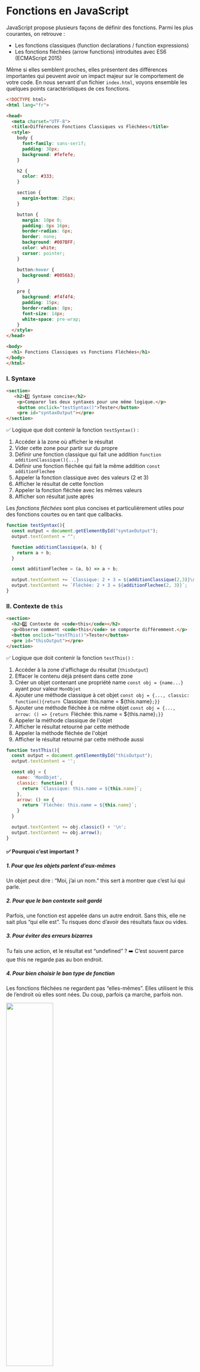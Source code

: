 # Fonctions en JavaScript

JavaScript propose plusieurs façons de définir des fonctions. Parmi les plus courantes, on retrouve :

* Les fonctions classiques (function declarations / function expressions)
* Les fonctions fléchées (arrow functions) introduites avec ES6 (ECMAScript 2015)

Même si elles semblent proches, elles présentent des différences importantes qui peuvent avoir un impact majeur sur le comportement de votre code. En nous servant d'un fichier `index.html`, voyons ensemble les quelques points caractéristiques de ces fonctions. 

```html
<!DOCTYPE html>
<html lang="fr">

<head>
  <meta charset="UTF-8">
  <title>Différences Fonctions Classiques vs Fléchées</title>
  <style>
    body {
      font-family: sans-serif;
      padding: 30px;
      background: #fefefe;
    }

    h2 {
      color: #333;
    }

    section {
      margin-bottom: 25px;
    }

    button {
      margin: 10px 0;
      padding: 8px 16px;
      border-radius: 6px;
      border: none;
      background: #007BFF;
      color: white;
      cursor: pointer;
    }

    button:hover {
      background: #0056b3;
    }

    pre {
      background: #f4f4f4;
      padding: 15px;
      border-radius: 8px;
      font-size: 14px;
      white-space: pre-wrap;
    }
  </style>
</head>

<body>
  <h1> Fonctions Classiques vs Fonctions Fléchées</h1>
</body>
</html>
```

### I. Syntaxe

```html
<section>
   <h2>1️⃣ Syntaxe concise</h2>
    <p>Comparer les deux syntaxes pour une même logique.</p>
    <button onclick="testSyntax()">Tester</button>
    <pre id="syntaxOutput"></pre>
</section>
```

✅ Logique que doit contenir la fonction `testSyntax()` :

1. Accéder à la zone où afficher le résultat
2. Vider cette zone pour partir sur du propre
3. Définir une fonction classique qui fait une addition `function additionClassique(){...}`
4. Définir une fonction fléchée qui fait la même addition `const additionFlechee`
5. Appeler la fonction classique avec des valeurs (2 et 3)
6. Afficher le résultat de cette fonction
7. Appeler la fonction fléchée avec les mêmes valeurs
8. Afficher son résultat juste après

Les *fonctions fléchées* sont plus concises et particulièrement utiles pour des fonctions courtes ou en tant que callbacks.

```js
function testSyntax(){
  const output = document.getElementById("syntaxOutput");
  output.textContent = "";

  function additionClassique(a, b) {
    return a + b;
  }

  const additionFlechee = (a, b) => a + b;

  output.textContent += `Classique: 2 + 3 = ${additionClassique(2,3)}\n`;
  output.textContent += `Fléchée: 2 + 3 = ${additionFlechee(2, 3)}`;
}
```

### II. Contexte de `this`

```html
<section>
  <h2>2️⃣ Contexte de <code>this</code></h2>
  <p>Observe comment <code>this</code> se comporte différemment.</p>
  <button onclick="testThis()">Tester</button>
  <pre id="thisOutput"></pre>
</section>
```
✅ Logique que doit contenir la fonction `testThis()` :

1. Accéder à la zone d'affichage du résultat (`thisOutput`)
2. Effacer le contenu déjà présent dans cette zone
3. Créer un objet contenant une propriété name `const obj = {name...}` ayant pour valeur `MonObjet`
4. Ajouter une méthode classique à cet objet `const obj = {..., classic: function(){return `Classique: this.name = ${this.name}`;}}`
5. Ajouter une méthode fléchée à ce même objet `const obj = {..., arrow: () => {return `Fléchée: this.name = ${this.name}`;}}`
6. Appeler la méthode classique de l'objet
7. Afficher le résultat retourné par cette méthode
8. Appeler la méthode fléchée de l'objet
9. Afficher le résultat retourné par cette méthode aussi

```js
function testThis(){
  const output = document.getElementById("thisOutput");
  output.textContent = '';

  const obj = {
    name: 'MonObjet',
    classic: function() {
      return `Classique: this.name = ${this.name}`;
    },
    arrow: () => {
      return `Fléchée: this.name = ${this.name}`;
    }
  }

  output.textContent += obj.classic() + '\n';
  output.textContent += obj.arrow();
}
```

#### ✅ Pourquoi c’est important ?
##### 1. Pour que les objets parlent d’eux-mêmes
Un objet peut dire : “Moi, j’ai un nom.”
this sert à montrer que c’est lui qui parle.

##### 2. Pour que le bon contexte soit gardé
Parfois, une fonction est appelée dans un autre endroit.
Sans this, elle ne sait plus “qui elle est”.
Tu risques donc d’avoir des résultats faux ou vides.

##### 3. Pour éviter des erreurs bizarres
Tu fais une action, et le résultat est “undefined” ?
➡️ C’est souvent parce que this ne regarde pas au bon endroit.

##### 4. Pour bien choisir le bon type de fonction
Les fonctions fléchées ne regardent pas “elles-mêmes”.
Elles utilisent le this de l’endroit où elles sont nées.
Du coup, parfois ça marche, parfois non.

<img src="./assets/this_illustration.png" width="50%" />

#### Exercices de compréhension 

##### Exercice 1
Ici, la fonction `makeUser` renvoie un objet.

Quel est le résultat de l’accès à sa ref ? Pourquoi ?

```js 
function makeUser() {
  return {
    name: "John",
    ref: this
  };
}

let user = makeUser();

alert( user.ref.name ); // Quel est le résultat ?
```

##### Exercice 2

Créez un objet `calculator` avec trois méthodes :

* `read()` demande deux valeurs et les enregistre en tant que propriétés d’objet avec les noms a et b respectivement.
* `sum()` renvoie la somme des valeurs sauvegardées.
* `mul()` multiplie les valeurs sauvegardées et renvoie le résultat.

```js
let calculator = {
  // ... votre code ...
};

calculator.read();
alert( calculator.sum() );
alert( calculator.mul() ); 
``` 

##### Exercice 3

Il y a un objet `ladder` qui permet de monter et descendre :

```js
let ladder = {
  step: 0,
  up() {
    this.step++;
  },
  down() {
    this.step--;
  },
  showStep: function() { // affiche l'étape en cours
    alert( this.step );
  }
};
```

Maintenant, si nous devons faire plusieurs appels en séquence, nous pouvons le faire comme ceci :

```js
ladder.up();
ladder.up();
ladder.down();
ladder.showStep(); // 1
ladder.down();
ladder.showStep(); // 0
```

Modifiez le code de `up` et `down` pour rendre les appels chaînables, comme ceci :

```js
ladder.up().up().down().showStep().down().showStep(); // shows 1 then 0
```

### III. Les arguments

```html
<section>
  <h2>3️⃣ Gestion de <code>arguments</code></h2>
  <p>Les fonctions classiques ont <code>arguments</code>, les fléchées non.</p>
  <button onclick="testArguments()">Tester</button>
  <pre id="argsOutput"></pre>
</section>
```

✅ Étapes de la fonction `testArguments()` :

1. Accéder à la zone d'affichage des résultats (`argsOutput`)
2. Effacer le contenu existant
3. Définir une fonction classique qui utilise arguments `function classique(){return `Classique: arguments = [${[...arguments]}]`}`
4. Définir une fonction fléchée qui tente d’utiliser arguments `const flechee = (...args) => {...}` <!--utilisons un try/catch au cas où, on ne sait jamais-->
5. Appeler la fonction classique avec une valeur
6. Afficher ce que la fonction classique retourne
7. Appeler la fonction fléchée avec une valeur
8. Afficher ce que la fonction fléchée retourne

```js
function testArguments(){
  const output = document.getElementById("argsOutput");
  output.textContent = "";

  function classique() {
    return `Classique: arguments = [${[...arguments]}]`;
  }

  const flechee = (...args) => {
    try {
      return `Fléchée: arguments = ${arguments}`;
    } catch {
      return `Fléchée: 'arguments' n'existe pas, mais on a args = [${args}]`;
    }
  }

  output.textContent += classique(1, 2, 3) + '\n';
  output.textContent += flechee(4, 5, 6);
}
```

<img src="./assets/argumets_illustration.png" width="50%" />

### IV. Le constructeur

```html
<section>
  <h2>4️⃣ Constructeur avec <code>new</code></h2>
  <p>Peut-on instancier une fonction avec <code>new</code> ?</p>
  <button onclick="testConstructor()">Tester</button>
  <pre id="constructorOutput"></pre>
</section>
```

✅ Étapes de la fonction `testConstructeur()` :

1. Accéder à la zone d'affichage des résultats (`constructOutput`)
2. Vider le contenu précédent
3. Définir une fonction classique utilisable avec new `function PersonClassic(name){this.name = name}`
4. Définir une fonction fléchée qui tente d’être utilisée avec new `const PersonArrow = (name) => {this.name = name;}`
5. Créer un objet avec la fonction classique (via new)
6. Afficher le nom récupéré avec la fonction classique
7. Essayer de créer un objet avec la fonction fléchée
8. Afficher le résultat ou une erreur si ça échoue

```js
function testConstructor() {
  const output = document.getElementById('constructorOutput');
  output.textContent = '';

  function PersonClassic(name) {
    this.name = name;
  }

  const PersonArrow = (name) => {
    this.name = name;
  }

  try {
    const p1 = new PersonClassic("Alice");
    output.textContent += `Classique: p1.name = ${p1.name}\n`;
  } catch (e) {
    output.textContent += `Classique: Erreur - ${e.message}\n`;
  }

  try {
    const p2 = new PersonArrow("Bob");
    output.textContent += `Fléchée: p2.name = ${p2.name}`;
  } catch (e) {
    output.textContent += `Fléchée: Erreur - ${e.message}`;
  }
}
```

Une fonction constructeur sert à créer plusieurs objets qui se ressemblent, automatiquement.

Pourquoi utiliser une fonction comme constructeur ?

##### 1. Pour éviter de répéter ton code
Tu ne vas pas recopier 5 fois le même objet à la main.

➡️ Tu crées une seule fonction et tu peux générer autant d’objets que tu veux.

##### 2. Pour automatiser la création
Tu donnes des valeurs à la fonction (nom, âge, etc.) → elle fait tout le travail pour toi.

➡️ Pas besoin de recréer les propriétés une par une.

##### 3. Pour faire des modèles d’objet
C’est comme une formule. Par exemple : un modèle de voiture, un profil utilisateur, un livre…

##### 4. Pour pouvoir utiliser new
Avec new, JavaScript :

crée un nouvel objet vide

appelle ta fonction

ajoute les données

te rend l’objet tout prêt

##### 5. Pour organiser ton code proprement
Tu veux que tout ce qui concerne "une personne" soit au même endroit ?

➡️ Le constructeur te permet de garder tout ça clair et bien structuré.

### V. Le hoisting

```html
<section>
  <h2>5️⃣ Hoisting</h2>
  <p>Quelle fonction peut être appelée avant sa définition ?</p>
  <button onclick="testHoisting()">Tester</button>
  <pre id="hoistingOutput"></pre>
</section>
```

✅ Étapes de la fonction `testHoisting()` :

1. Accéder à la zone d'affichage des résultats (`hoistingOutput`)
2. Vider le contenu précédent
3. Tenter d’appeler une fonction classique avant sa déclaration
* Si l’appel réussit → afficher son résultat
* Si une erreur survient → afficher le message d’erreur
4. Tenter d’appeler une fonction fléchée avant sa déclaration
* Si l’appel réussit → afficher son résultat
* Si une erreur survient → afficher le message d’erreur
5. Définir la fonction classique (qui fonctionne avec hoisting)
6. Définir la fonction fléchée (qui ne fonctionne pas avant sa déclaration)

```js
function testHoisting() {
  const output = document.getElementById('hoistingOutput');
  output.textContent = '';

  try {
    const result = sayHello();
    output.textContent += `Classique hoistée: ${result}\n`;
  } catch (e) {
    output.textContent += `Classique hoistée: Erreur - ${e.message}\n`;
  }

  try {
    const result = sayHi();
    output.textContent += `Fléchée (non hoistée): ${result}`;
  } catch (e) {
    output.textContent += `Fléchée (non hoistée): Erreur - ${e.message}`;
  }

  function sayHello() {
    return "Bonjour depuis une fonction classique.";
  }

  const sayHi = () => "Salut depuis une fonction fléchée.";
}
``` 

<img src="./assets/hosting_illustartion.png" width="50%" />

### Différentes autres façons de déclarer une fonction en JavaScript

* **Function Expression** (Fonction anonyme assignée à une variable)
```js
const greet = function() {
  return "Salut";
};
```

* **Méthode dans un objet**
```js
const person = {
  speak() {
    return "Je parle !";
  }
};
```

* **Méthode dans une classe**
```js
class Person {
  greet() {
    return "Bonjour !";
  }
}
```

* **Fonction asynchrone** (async function)
```js
async function fetchData() {
  const res = await fetch("/api/data");
  return await res.json();
}
```

* **IIFE – Immediately Invoked Function Expression**
```js
(function() {
  console.log("Exécutée immédiatement !");
})();
```